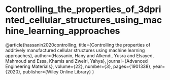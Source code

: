 # Controlling_the_properties_of_3dprinted_cellular_structures_using_machine_learning_approaches


@article{hassanin2020controlling,
  title={Controlling the properties of additively manufactured cellular structures using machine learning approaches},
  author={Hassanin, Hany and Alkendi, Yusra and Elsayed, Mahmoud and Essa, Khamis and Zweiri, Yahya},
  journal={Advanced Engineering Materials},
  volume={22},
  number={3},
  pages={1901338},
  year={2020},
  publisher={Wiley Online Library}
}
